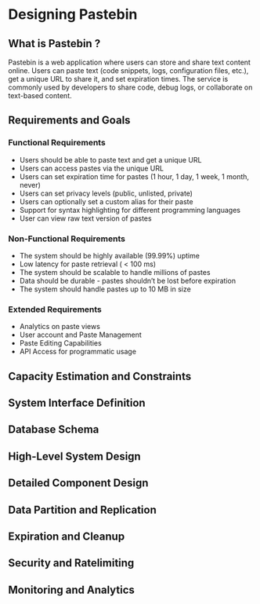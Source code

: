 # Designing Pastebin

## What is Pastebin ?

Pastebin is a web application where users can store and share text content online. Users can paste text (code snippets, logs, configuration files, etc.), get a unique URL to share it, and set expiration times. The service is commonly used by developers to share code, debug logs, or collaborate on text-based content.

## Requirements and Goals

### Functional Requirements

* Users should be able to paste text and get a unique URL
* Users can access pastes via the unique URL
* Users can set expiration time for pastes (1 hour, 1 day, 1 week, 1 month, never)
* Users can set privacy levels (public, unlisted, private)
* Users can optionally set a custom alias for their paste
* Support for syntax highlighting for different programming languages
* User can view raw text version of pastes

### Non-Functional Requirements

* The system should be highly available (99.99%) uptime
* Low latency for paste retrieval ( < 100 ms)
* The system should be scalable to handle millions of pastes
* Data should be durable - pastes shouldn’t be lost before expiration
* The system should handle pastes up to 10 MB in size

### Extended Requirements

* Analytics on paste views
* User account and Paste Management
* Paste Editing Capabilities
* API Access for programmatic usage

## Capacity Estimation and Constraints

## System Interface Definition

## Database Schema

## High-Level System Design

## Detailed Component Design

## Data Partition and Replication

## Expiration and Cleanup

## Security and Ratelimiting

## Monitoring and Analytics